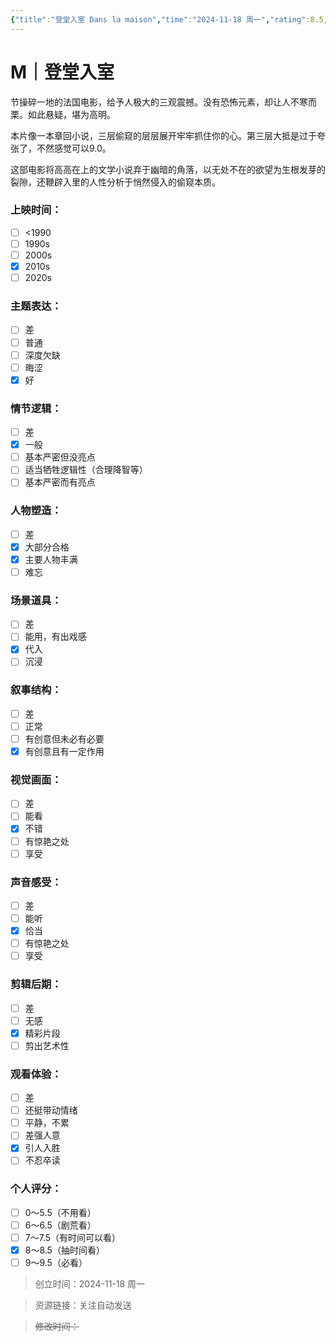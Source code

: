 ```yaml
---
{"title":"登堂入室 Dans la maison","time":"2024-11-18 周一","rating":8.5,"豆瓣":8.5,"上映时间":["2012"],"类型":["M","悬疑"],"导演":["弗朗索瓦·欧容 François Ozon"],"主演":["法布莱斯·鲁奇尼 Fabrice Luchini","恩斯特·吴默埃 Ernst Umhauer"],"国家/地区":["法国"],"片长/分钟":"105分钟","dg-publish":true,"permalink":"/300 评价/M电影/新近看过/登堂入室/","dgPassFrontmatter":true,"created":"2024-11-18T12:25:41.159+08:00","updated":"2024-11-18T12:43:06.444+08:00"}
---
```


# M｜登堂入室
节操碎一地的法国电影，给予人极大的三观震撼。没有恐怖元素，却让人不寒而栗。如此悬疑，堪为高明。

本片像一本章回小说，三层偷窥的层层展开牢牢抓住你的心。第三层大抵是过于夸张了，不然感觉可以9.0。

这部电影将高高在上的文学小说弃于幽暗的角落，以无处不在的欲望为生根发芽的裂隙，还鞭辟入里的人性分析于悄然侵入的偷窥本质。
### 上映时间：
- [ ] <1990
- [ ] 1990s
- [ ] 2000s
- [x] 2010s
- [ ] 2020s
### 主题表达：
- [ ] 差
- [ ] 普通
- [ ] 深度欠缺
- [ ] 晦涩
- [x] 好
### 情节逻辑：
- [ ] 差
- [x] 一般
- [ ] 基本严密但没亮点
- [ ] 适当牺牲逻辑性（合理降智等）
- [ ] 基本严密而有亮点
### 人物塑造：
- [ ] 差
- [x] 大部分合格
- [x] 主要人物丰满
- [ ] 难忘
### 场景道具：
- [ ] 差
- [ ] 能用，有出戏感
- [x] 代入
- [ ] 沉浸
### 叙事结构：
- [ ] 差
- [ ] 正常
- [ ] 有创意但未必有必要
- [x] 有创意且有一定作用
### 视觉画面：
- [ ] 差
- [ ] 能看
- [x] 不错
- [ ] 有惊艳之处
- [ ] 享受
### 声音感受：
- [ ] 差
- [ ] 能听
- [x] 恰当
- [ ] 有惊艳之处
- [ ] 享受
### 剪辑后期：
- [ ] 差
- [ ] 无感
- [x] 精彩片段
- [ ] 剪出艺术性
### 观看体验：
- [ ] 差
- [ ] 还挺带动情绪
- [ ] 平静，不累
- [ ] 差强人意
- [x] 引人入胜
- [ ] 不忍卒读
### 个人评分：
- [ ] 0～5.5（不用看）
- [ ] 6～6.5（剧荒看）
- [ ] 7～7.5（有时间可以看）
- [x] 8～8.5（抽时间看）
- [ ] 9～9.5（必看）

>创立时间：2024-11-18 周一

>资源链接：关注自动发送

>~~修改时间：~~



